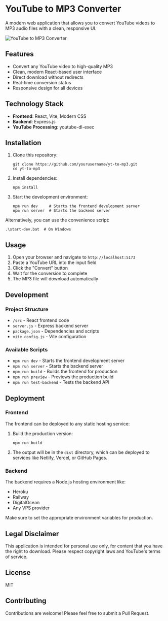 # YouTube to MP3 Converter

A modern web application that allows you to convert YouTube videos to MP3 audio files with a clean, responsive UI.

![YouTube to MP3 Converter](screenshot.png)

## Features

- Convert any YouTube video to high-quality MP3
- Clean, modern React-based user interface
- Direct download without redirects
- Real-time conversion status
- Responsive design for all devices

## Technology Stack

- **Frontend**: React, Vite, Modern CSS
- **Backend**: Express.js
- **YouTube Processing**: youtube-dl-exec

## Installation

1. Clone this repository:
   ```
   git clone https://github.com/yourusername/yt-to-mp3.git
   cd yt-to-mp3
   ```

2. Install dependencies:
   ```
   npm install
   ```

3. Start the development environment:
   ```
   npm run dev     # Starts the frontend development server
   npm run server  # Starts the backend server
   ```

Alternatively, you can use the convenience script:
```
.\start-dev.bat  # On Windows
```

## Usage

1. Open your browser and navigate to `http://localhost:5173`
2. Paste a YouTube URL into the input field
3. Click the "Convert" button
4. Wait for the conversion to complete
5. The MP3 file will download automatically

## Development

### Project Structure

- `/src` - React frontend code
- `server.js` - Express backend server
- `package.json` - Dependencies and scripts
- `vite.config.js` - Vite configuration

### Available Scripts

- `npm run dev` - Starts the frontend development server
- `npm run server` - Starts the backend server
- `npm run build` - Builds the frontend for production
- `npm run preview` - Previews the production build
- `npm run test-backend` - Tests the backend API

## Deployment

### Frontend

The frontend can be deployed to any static hosting service:

1. Build the production version:
   ```
   npm run build
   ```

2. The output will be in the `dist` directory, which can be deployed to services like Netlify, Vercel, or GitHub Pages.

### Backend

The backend requires a Node.js hosting environment like:

- Heroku
- Railway
- DigitalOcean
- Any VPS provider

Make sure to set the appropriate environment variables for production.

## Legal Disclaimer

This application is intended for personal use only, for content that you have the right to download. Please respect copyright laws and YouTube's terms of service.

## License

MIT

## Contributing

Contributions are welcome! Please feel free to submit a Pull Request. 